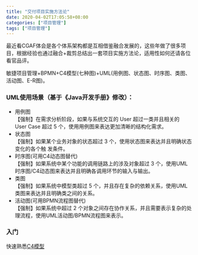 ```yaml
---
title: "交付项目实施方法论"
date: 2020-04-02T17:05:58+08:00
categories: ["项目管理"]
tags: ["项目管理"]
---
```


最近看CGAF体会是各个体系架构都是互相借鉴融合发展的，这些年做了很多项目，根据经验也通过融合+裁剪总结出一套项目实施方法论，适用性如何还请各位看官品评。

敏捷项目管理+BPMN+C4模型(七种图)+UML(用例图、状态图、时序图、类图、活动图、E-R图)。  

### UML使用场景（基于《Java开发手册》修改）：
- 用例图  
【强制】在需求分析阶段，如果与系统交互的 User 超过一类并且相关的 User Case 超过 5 个，使用用例图来表达更加清晰的结构化需求。
- 状态图  
【强制】如果某个业务对象的状态超过 3 个，使用状态图来表达并且明确状态变化的各个触
发条件。
- 时序图(可用C4动态图替代)  
【强制】如果系统中某个功能的调用链路上的涉及对象超过 3 个，使用UML时序图/C4动态图来表达并且明确各调用环节的输入与输出。
- 类图  
【强制】如果系统中模型类超过 5 个，并且存在复杂的依赖关系，使用UML类图来表达并且明确类之间的关系。
- 活动图(可用BPMN流程图替代)  
【强制】如果系统中超过 2 个对象之间存在协作关系，并且需要表示复杂的处理流程，使用UML活动图/BPMN流程图来表示。

### 入门
快速熟悉[C4模型](https://c4model.com/)